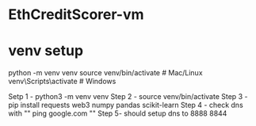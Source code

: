 # EthCreditScorer-vm

# venv setup
python -m venv venv
source venv/bin/activate  # Mac/Linux
venv\Scripts\activate     # Windows


Setp 1 - python3 -m venv venv 
Step 2 - source venv/bin/activate
Step 3 - pip install requests web3 numpy pandas scikit-learn
Step 4 - check dns with "" ping google.com ""
Step 5- should setup dns to 8888
           8844 
